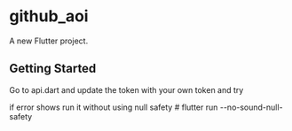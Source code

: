 # github_aoi

A new Flutter project.

## Getting Started

Go to api.dart and update the token with your own token and try



if error shows run it without using null safety     # flutter run --no-sound-null-safety
